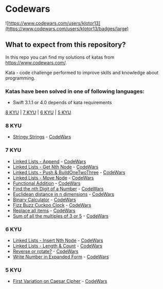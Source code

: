 # Codewars

![https://www.codewars.com/users/klotor13](https://www.codewars.com/users/klotor13/badges/large)

## What to expect from this repository?

In this repo you can find my solutions of katas from https://www.codewars.com/.

Kata - code challenge performed to improve skills and knowledge about programming.

### Katas have been solved in one of following languages:
+ Swift 3.1.1 or 4.0 depends of kata requirements

[8 KYU](#8KYU) | [7 KYU](#7KYU) | [6 KYU](#6KYU) | [5 KYU](#5KYU)

### <a name="8KYU">8 KYU</a>
* [Stringy Strings](Codewars/Basic/StringyStrings.swift) - [CodeWars](http://www.codewars.com/kata/563b74ddd19a3ad462000054)

### <a name="7KYU">7 KYU</a>
* [Linked Lists - Append](Codewars/LinkedList/LinkedList.swift) - [CodeWars](https://www.codewars.com/kata/55d17ddd6d7868493e000074)
* [Linked Lists - Get Nth Node](Codewars/LinkedList/LinkedList.swift) - [CodeWars](https://www.codewars.com/kata/55befc42bfe4d13ab1000007)
* [Linked Lists - Push & BuildOneTwoThree](Codewars/LinkedList/LinkedList.swift) - [CodeWars](https://www.codewars.com/kata/55be95786abade3c71000079)
* [Linked Lists - Move Node](Codewars/Basic/LinkedList.swift) - [CodeWars](https://www.codewars.com/kata/55da347204760ba494000038/)
* [Functional Addition](Codewars/Basic/FunctionalAddition.swift) - [CodeWars](https://www.codewars.com/kata/538835ae443aae6e03000547)
* [Find the nth Digit of a Number](Codewars/Basic/FindDigit.swift) - [CodeWars](https://www.codewars.com/kata/find-the-nth-digit-of-a-number/swift)
* [Euclidean distance in n dimensions](Codewars/Basic/EuclideanDistance.swift) - [CodeWars](https://www.codewars.com/kata/595877be60d17855980013d3/)
* [Binary Calculator](Codewars/Basic/BinaryCalculator.swift) - [CodeWars](https://www.codewars.com/kata/546ba103f0cf8f7982000df4/)
* [Fizz Buzz Cuckoo Clock](Codewars/7KYU/FizzBuzzCuckooClock.swift) - [CodeWars](https://www.codewars.com/kata/58485a43d750d23bad0000e6)
* [Replace all items](Codewars/7KYU/ReplaceAllItems.swift) - [CodeWars](https://www.codewars.com/kata/57ae18c6e298a7a6d5000c7a/)
* [Sum of all the multiples of 3 or 5](Codewars/7KYU/Multiples3or5.swift) - [CodeWars](https://www.codewars.com/kata/sum-of-all-the-multiples-of-3-or-5/)

### <a name="6KYU">6 KYU</a>
* [Linked Lists - Insert Nth Node](Codewars/LinkedList/LinkedList.swift) - [CodeWars](https://www.codewars.com/kata/55cacc3039607536c6000081)
* [Linked Lists - Length & Count](Codewars/LinkedList/LinkedList.swift) - [CodeWars](https://www.codewars.com/kata/55beec7dd347078289000021)
* [Reverse or rotate?](Codewars/Basic/ReverseOrRotate.swift) - [CodeWars](https://www.codewars.com/kata/56b5afb4ed1f6d5fb0000991)
* [Write Number in Expanded Form](Codewars/Basic/ExpandedForm.swift) - [CodeWars](https://www.codewars.com/kata/5842df8ccbd22792a4000245)

### <a name="5KYU">5 KYU</a>
* [First Variation on Caesar Cipher](Codewars/Basic/CaesarCipher.swift) - [CodeWars](https://www.codewars.com/kata/5508249a98b3234f420000fb)
